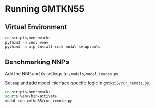 # Running GMTKN55

## Virtual Environment

```bash
cd scripts/benchmarks
python3 -m venv venv
python3 -m pip install cctk modal setuptools
```

## Benchmarking NNPs

Add the NNP and its settings to `/models/modal_images.py`.

Set `nnp` and add model interface–specific logic in `gmtkn55/run_remote.py`.

```bash
cd scripts/benchmarks
source venv/bin/activate
modal run gmtkn55/run_remote.py
```
